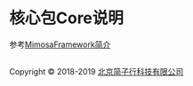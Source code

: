 # 核心包Core说明

参考[MimosaFramework简介](./index.html#introduction.md)



## 
Copyright © 2018-2019 [北京简子行科技有限公司](https://www.jianzixing.com.cn)
